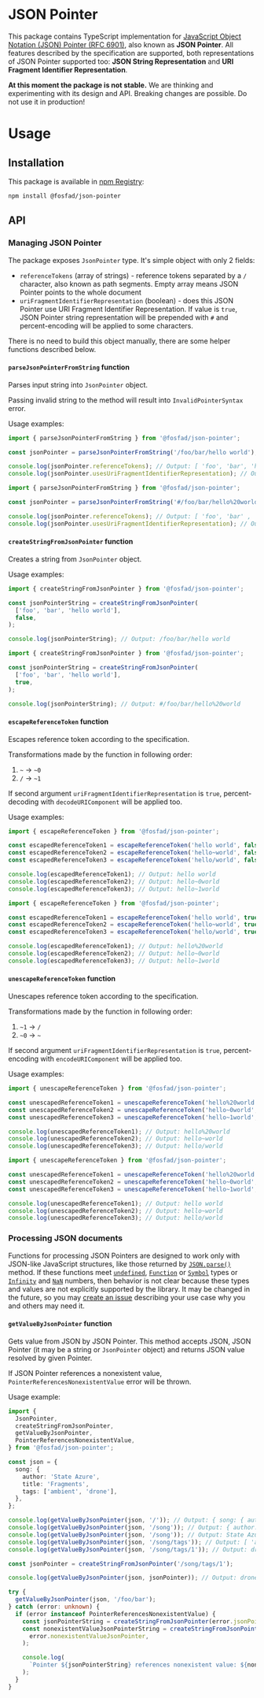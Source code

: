# JSON Pointer

This package contains TypeScript implementation for [JavaScript Object Notation (JSON) Pointer (RFC 6901)](https://datatracker.ietf.org/doc/html/rfc6901), also known as **JSON Pointer**. All features described by the specification are supported, both representations of JSON Pointer supported too: **JSON String Representation** and **URI Fragment Identifier Representation**.

**At this moment the package is not stable.** We are thinking and experimenting with its design and API. Breaking changes are possible. Do not use it in production!

# Usage

## Installation

This package is available in [npm Registry](https://www.npmjs.com/package/@fosfad/json-pointer):

```bash
npm install @fosfad/json-pointer
```

## API

### Managing JSON Pointer

The package exposes `JsonPointer` type. It's simple object with only 2 fields:

- `referenceTokens` (array of strings) - reference tokens separated by a `/` character, also known as path segments. Empty array means JSON Pointer points to the whole document
- `uriFragmentIdentifierRepresentation` (boolean) - does this JSON Pointer use URI Fragment Identifier Representation. If value is `true`, JSON Pointer string representation will be prepended with `#` and percent-encoding will be applied to some characters.

There is no need to build this object manually, there are some helper functions described below.

#### `parseJsonPointerFromString` function

Parses input string into `JsonPointer` object.

Passing invalid string to the method will result into `InvalidPointerSyntax` error.

Usage examples:

```typescript
import { parseJsonPointerFromString } from '@fosfad/json-pointer';

const jsonPointer = parseJsonPointerFromString('/foo/bar/hello world');

console.log(jsonPointer.referenceTokens); // Output: [ 'foo', 'bar', 'hello world' ]
console.log(jsonPointer.usesUriFragmentIdentifierRepresentation); // Output: false
```

```typescript
import { parseJsonPointerFromString } from '@fosfad/json-pointer';

const jsonPointer = parseJsonPointerFromString('#/foo/bar/hello%20world');

console.log(jsonPointer.referenceTokens); // Output: [ 'foo', 'bar' , 'hello world' ]
console.log(jsonPointer.usesUriFragmentIdentifierRepresentation); // Output: true
```

#### `createStringFromJsonPointer` function

Creates a string from `JsonPointer` object.

Usage examples:

```typescript
import { createStringFromJsonPointer } from '@fosfad/json-pointer';

const jsonPointerString = createStringFromJsonPointer(
  ['foo', 'bar', 'hello world'],
  false,
);

console.log(jsonPointerString); // Output: /foo/bar/hello world
```

```typescript
import { createStringFromJsonPointer } from '@fosfad/json-pointer';

const jsonPointerString = createStringFromJsonPointer(
  ['foo', 'bar', 'hello world'],
  true,
);

console.log(jsonPointerString); // Output: #/foo/bar/hello%20world
```

#### `escapeReferenceToken` function

Escapes reference token according to the specification.

Transformations made by the function in following order:

1. `~` → `~0`
2. `/` → `~1`

If second argument `uriFragmentIdentifierRepresentation` is `true`, percent-decoding with `decodeURIComponent` will be applied too.

Usage examples:

```typescript
import { escapeReferenceToken } from '@fosfad/json-pointer';

const escapedReferenceToken1 = escapeReferenceToken('hello world', false);
const escapedReferenceToken2 = escapeReferenceToken('hello~world', false);
const escapedReferenceToken3 = escapeReferenceToken('hello/world', false);

console.log(escapedReferenceToken1); // Output: hello world
console.log(escapedReferenceToken2); // Output: hello~0world
console.log(escapedReferenceToken3); // Output: hello~1world
```

```typescript
import { escapeReferenceToken } from '@fosfad/json-pointer';

const escapedReferenceToken1 = escapeReferenceToken('hello world', true);
const escapedReferenceToken2 = escapeReferenceToken('hello~world', true);
const escapedReferenceToken3 = escapeReferenceToken('hello/world', true);

console.log(escapedReferenceToken1); // Output: hello%20world
console.log(escapedReferenceToken2); // Output: hello~0world
console.log(escapedReferenceToken3); // Output: hello~1world
```

#### `unescapeReferenceToken` function

Unescapes reference token according to the specification.

Transformations made by the function in following order:

1. `~1` → `/`
2. `~0` → `~`

If second argument `uriFragmentIdentifierRepresentation` is `true`, percent-encoding with `encodeURIComponent` will be applied too.

Usage examples:

```typescript
import { unescapeReferenceToken } from '@fosfad/json-pointer';

const unescapedReferenceToken1 = unescapeReferenceToken('hello%20world', false);
const unescapedReferenceToken2 = unescapeReferenceToken('hello~0world', false);
const unescapedReferenceToken3 = unescapeReferenceToken('hello~1world', false);

console.log(unescapedReferenceToken1); // Output: hello%20world
console.log(unescapedReferenceToken2); // Output: hello~world
console.log(unescapedReferenceToken3); // Output: hello/world
```

```typescript
import { unescapeReferenceToken } from '@fosfad/json-pointer';

const unescapedReferenceToken1 = unescapeReferenceToken('hello%20world', true);
const unescapedReferenceToken2 = unescapeReferenceToken('hello~0world', true);
const unescapedReferenceToken3 = unescapeReferenceToken('hello~1world', true);

console.log(unescapedReferenceToken1); // Output: hello world
console.log(unescapedReferenceToken2); // Output: hello~world
console.log(unescapedReferenceToken3); // Output: hello/world
```

### Processing JSON documents

Functions for processing JSON Pointers are designed to work only with JSON-like JavaScript structures, like those returned by [`JSON.parse()`](https://developer.mozilla.org/en-US/docs/Web/JavaScript/Reference/Global_Objects/JSON/parse) method. If these functions meet [`undefined`](https://developer.mozilla.org/en-US/docs/Web/JavaScript/Reference/Global_Objects/undefined), [`Function`](https://developer.mozilla.org/en-US/docs/Web/JavaScript/Reference/Global_Objects/Function) or [`Symbol`](https://developer.mozilla.org/en-US/docs/Web/JavaScript/Reference/Global_Objects/Symbol) types or [`Infinity`](https://developer.mozilla.org/en-US/docs/Web/JavaScript/Reference/Global_Objects/Infinity) and [`NaN`](https://developer.mozilla.org/en-US/docs/Web/JavaScript/Reference/Global_Objects/NaN) numbers, then behavior is not clear because these types and values are not explicitly supported by the library. It may be changed in the future, so you may [create an issue](https://github.com/fosfad/json-pointer/issues) describing your use case why you and others may need it.

#### `getValueByJsonPointer` function

Gets value from JSON by JSON Pointer. This method accepts JSON, JSON Pointer (it may be a string or `JsonPointer` object) and returns JSON value resolved by given Pointer.

If JSON Pointer references a nonexistent value, `PointerReferencesNonexistentValue` error will be thrown.

Usage example:

```typescript
import {
  JsonPointer,
  createStringFromJsonPointer,
  getValueByJsonPointer,
  PointerReferencesNonexistentValue,
} from '@fosfad/json-pointer';

const json = {
  song: {
    author: 'State Azure',
    title: 'Fragments',
    tags: ['ambient', 'drone'],
  },
};

console.log(getValueByJsonPointer(json, '/')); // Output: { song: { author: 'State Azure', title: 'Chill Impromtu', tags: [ 'ambient', 'drone' ] } }
console.log(getValueByJsonPointer(json, '/song')); // Output: { author: 'State Azure', title: 'Chill Impromtu', tags: [ 'ambient', 'drone' ] }
console.log(getValueByJsonPointer(json, '/song')); // Output: State Azure
console.log(getValueByJsonPointer(json, '/song/tags')); // Output: [ 'ambient', 'drone' ]
console.log(getValueByJsonPointer(json, '/song/tags/1')); // Output: drone

const jsonPointer = createStringFromJsonPointer('/song/tags/1');

console.log(getValueByJsonPointer(json, jsonPointer)); // Output: drone

try {
  getValueByJsonPointer(json, '/foo/bar');
} catch (error: unknown) {
  if (error instanceof PointerReferencesNonexistentValue) {
    const jsonPointerString = createStringFromJsonPointer(error.jsonPointer);
    const nonexistentValueJsonPointerString = createStringFromJsonPointer(
      error.nonexistentValueJsonPointer,
    );

    console.log(
      `Pointer ${jsonPointerString} references nonexistent value: ${nonexistentValueJsonPointerString}`,
    );
  }
}
```
